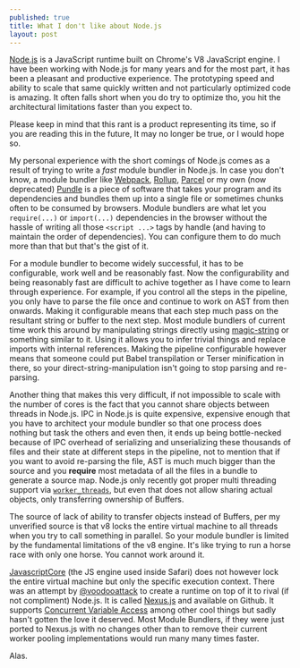 ```yaml
---
published: true
title: What I don't like about Node.js
layout: post
---
```


[Node.js][] is a JavaScript runtime built on Chrome's V8 JavaScript engine. I have been working with Node.js for many years and for the most part, it has been a pleasant and productive experience. The prototyping speed and ability to scale that same quickly written and not particularly optimized code is amazing. It often falls short when you do try to optimize tho, you hit the architectural limitations faster than you expect to.

Please keep in mind that this rant is a product representing its time, so if you are reading this in the future, It may no longer be true, or I would hope so.

My personal experience with the short comings of Node.js comes as a result of trying to write a *fast* module bundler in Node.js. In case you don't know, a module bundler like [Webpack][], [Rollup][], [Parcel][] or my own (now deprecated) [Pundle][] is a piece of software that takes your program and its dependencies and bundles them up into a single file or sometimes chunks often to be consumed by browsers. Module bundlers are what let you `require(...)` or `import(...)` dependencies in the browser without the hassle of writing all those `<script ...>` tags by handle (and having to maintain the order of dependencies). You can configure them to do much more than that but that's the gist of it.

For a module bundler to become widely successful, it has to be configurable, work well and be reasonably fast. Now the configurability and being reasonably fast are difficult to achive together as I have come to learn through experience. For example, if you control all the steps in the pipeline, you only have to parse the file once and continue to work on AST from then onwards. Making it configurable means that each step much pass on the resultant string or buffer to the next step. Most module bundlers of current time work this around by manipulating strings directly using [magic-string][] or something similar to it. Using it allows you to infer trivial things and replace imports with internal references. Making the pipeline configurable however means that someone could put Babel transpilation or Terser minification in there, so your direct-string-manipulation isn't going to stop parsing and re-parsing.

Another thing that makes this very difficult, if not impossible to scale with the number of cores is the fact that you cannot share objects between threads in Node.js. IPC in Node.js is quite expensive, expensive enough that you have to architect your module bundler so that one process does nothing but task the others and even then, it ends up being bottle-necked because of IPC overhead of serializing and unserializing these thousands of files and their state at different steps in the pipeline, not to mention that if you want to avoid re-parsing the file, AST is much much bigger than the source and you **require** most metadata of all the files in a bundle to generate a source map. Node.js only recently got proper multi threading support via [`worker_threads`][], but even that does not allow sharing actual objects, only transferring ownership of Buffers.

The source of lack of ability to transfer objects instead of Buffers, per my unverified source is that v8 locks the entire virtual machine to all threads when you try to call something in parallel. So your module bundler is limited by the fundamental limitations of the v8 engine. It's like trying to run a horse race with only one horse. You cannot work around it.

[JavascriptCore][] (the JS engine used inside Safari) does not however lock the entire virtual machine but only the specific execution context. There was an attempt by [@voodooattack][] to create a runtime on top of it to rival (if not compliment) Node.js. It is called [Nexus.js][] and available on Github. It supports [Concurrent Variable Access][] among other cool things but sadly hasn't gotten the love it deserved. Most Module Bundlers, if they were just ported to Nexus.js with no changes other than to remove their current worker pooling implementations would run many many times faster.

Alas.

[Node.js]:https://nodejs.org/en/
[Webpack]:https://webpack.js.org/
[Rollup]:https://rollupjs.org/
[Parcel]:https://parceljs.org/
[Pundle]:https://github.com/steelbrain/pundle
[magic-string]:https://github.com/Rich-Harris/magic-string
[`worker_threads`]:https://nodejs.org/api/worker_threads.html
[JavascriptCore]:https://developer.apple.com/documentation/javascriptcore
[@voodooattack]:https://github.com/voodooattack
[Nexus.js]:https://github.com/voodooattack/nexusjs
[Concurrent Variable Access]:https://www.nexusjs.com/architecture/#concurrent-variable-access
